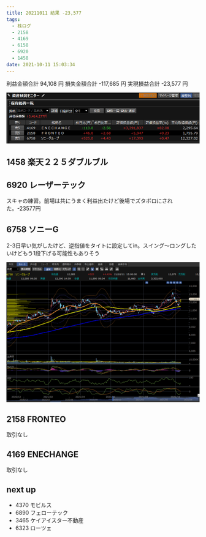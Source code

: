 ```yaml
---
title: 20211011 結果 -23,577
tags:
  - 株ログ
  - 2158
  - 4169
  - 6158
  - 6920
  - 1458
date: 2021-10-11 15:03:34
---
```


利益金額合計 94,108 円
損失金額合計 -117,685 円
実現損益合計 -23,577 円

![i](/kab/img/20211011000.png)

## 1458 楽天２２５ダブルブル
## 6920 レーザーテック

スキャの練習。前場は共にうまく利益出たけど後場でズタボロにされた。-23577円

## 6758 ソニーG

2-3日早い気がしたけど、逆指値をタイトに設定してin。スイング～ロングしたいけどもう1段下げる可能性もありそう

![i](/kab/img/20211011001.png)

## 2158 FRONTEO

取引なし

## 4169 ENECHANGE

取引なし

## next up

- 4370 モビルス
- 6890 フェローテック
- 3465 ケイアイスター不動産
- 6323 ローツェ
